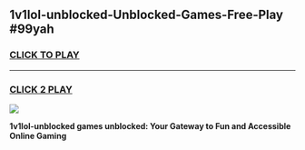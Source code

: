 
## 1v1lol-unblocked-Unblocked-Games-Free-Play #99yah
<h3>
<a href="https://us.freeplayer.one?title=1v1lol-unblocked&ref=9M">CLICK TO PLAY</a></h3>
<hr>

<h3>
<a href="https://us.freeplayer.one?title=1v1lol-unblocked&ref=9M">CLICK 2 PLAY</a>
  
</h3>

<a href="https://us.freeplayer.one?title=1v1lol-unblocked&ref=9M"><img src="https://clearcache.store/games.png"></a>


**1v1lol-unblocked games unblocked: Your Gateway to Fun and Accessible Online Gaming**
